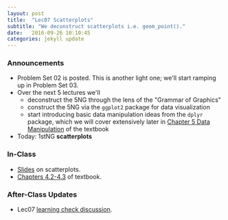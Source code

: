 ```yaml
---
layout: post
title:  "Lec07 Scatterplots"
subtitle: "We deconstruct scatterplots i.e. geom_point()."
date:   2016-09-26 10:10:45
categories: jekyll update
---
```




### Announcements

* Problem Set 02 is posted. This is another light one; we'll start ramping up in Problem Set 03.
* Over the next 5 lectures we'll
    + deconstruct the 5NG through the lens of the "Grammar of Graphics" 
    + construct the 5NG via the `ggplot2` package for data visualization
    + start introducing basic data manipulation ideas from the `dplyr` package,
    which we will cover extensively later in [Chapter 5 Data
    Manipulation](https://rudeboybert.github.io/IntroStatDataSciences/5-manip.html)
    of the textbook
* Today: 1stNG **scatterplots**



### In-Class

* <a href = "{{ site.baseurl }}/assets/2-Data/scatterplot.html" target = "_blank">Slides</a> on scatterplots.
* <a href = "https://rudeboybert.github.io/IntroStatDataSciences/4-viz.html#necessary-packages" target = "_blank">Chapters 4.2-4.3</a> of textbook.


### After-Class Updates

* Lec07 <a href = "{{ site.baseurl }}/assets/LC/scatterplot.html" target = "_blank">learning check discussion</a>.
